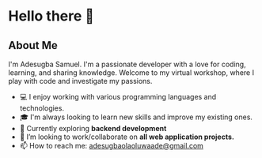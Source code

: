 # Hello there 👋

<!--
**samscript18/samscript18** is a ✨ _special_ ✨ repository because its `README.md` (this file) appears on your GitHub profile.-->


## About Me

I'm Adesugba Samuel. I'm a passionate developer with a love for coding, learning, and sharing knowledge. Welcome to my virtual workshop, where I play with code and investigate my passions.

-  💻 I enjoy working with various programming languages and technologies.
-  🎓 I'm always looking to learn new skills and improve my existing ones.
-  🌱 Currently exploring <strong>backend development</strong>
-  👯 I’m looking to work/collaborate on <strong>all web application projects.</strong>
-  📫 How to reach me: adesugbaolaoluwaade@gmail.com
